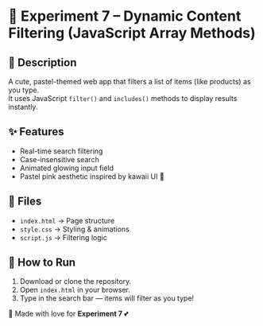 # 🌸 Experiment 7 – Dynamic Content Filtering (JavaScript Array Methods)

## 💬 Description
A cute, pastel-themed web app that filters a list of items (like products) as you type.  
It uses JavaScript `filter()` and `includes()` methods to display results instantly.

## ✨ Features
- Real-time search filtering  
- Case-insensitive search  
- Animated glowing input field  
- Pastel pink aesthetic inspired by kawaii UI 🌷  

## 🧱 Files
- `index.html` → Page structure  
- `style.css` → Styling & animations  
- `script.js` → Filtering logic  

## 🚀 How to Run
1. Download or clone the repository.  
2. Open `index.html` in your browser.  
3. Type in the search bar — items will filter as you type!  

🎀 Made with love for **Experiment 7** 💕
